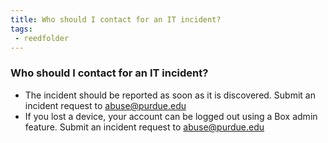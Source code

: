 ```yaml
---
title: Who should I contact for an IT incident?
tags:
 - reedfolder
---
```


### Who should I contact for an IT incident?

* The incident should be reported as soon as it is discovered. Submit an incident request to abuse@purdue.edu
* If you lost a device, your account can be logged out using a Box admin feature. Submit an incident request to abuse@purdue.edu

